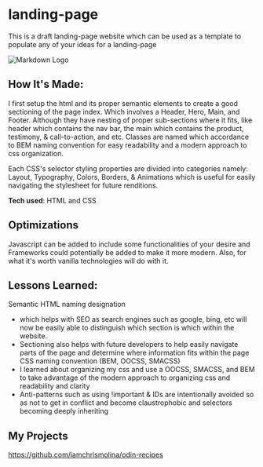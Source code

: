 # landing-page

This is a draft landing-page website which can be used as a template to populate any of your ideas for a landing-page

![Markdown Logo](https://cdn.statically.io/gh/TheOdinProject/curriculum/81a5d553f4073e593d23a6ab00d50eef8620796d/foundations/html_css/project/imgs/01.png
)

## How It's Made:

I first setup the html and its proper semantic elements to create a good sectioning of the page index. Which involves a Header, Hero, Main, and Footer. Although they have nesting of proper sub-sections where it fits, like header which contains the nav bar, the main which contains the product, testimony, & call-to-action, and etc. Classes are named which accordance to BEM naming convention for easy readability and a modern approach to css organization.

Each CSS's selector styling properties are divided into categories namely:
Layout, Typography, Colors, Borders, & Animations which is useful for easily navigating the stylesheet for future renditions.

**Tech used**: HTML and CSS

## Optimizations

Javascript can be added to include some functionalities of your desire and Frameworks could potentially be added to make it more modern. Also, for what it's worth vanilla technologies will do with it.

## Lessons Learned:

Semantic HTML naming designation

- which helps with SEO as search engines such as google, bing, etc will now be easily able to distinguish which section is which within the website.
- Sectioning also helps with future developers to help easily navigate parts of the page and determine where information fits within the page
  CSS naming convention (BEM, OOCSS, SMACSS)
- I learned about organizing my css and use a OOCSS, SMACSS, and BEM to take advantage of the modern approach to organizing css and readability and clarity
- Anti-patterns such as using !important & IDs are intentionally avoided so as not to get in conflict and become claustrophobic and selectors becoming deeply inheriting

## My Projects

https://github.com/iamchrismolina/odin-recipes
